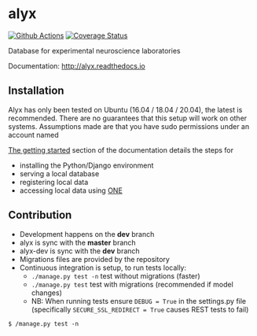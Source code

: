 # alyx

[![Github Actions](https://github.com/cortex-lab/alyx/actions/workflows/main.yml/badge.svg)](https://github.com/cortex-lab/alyx/actions/)
[![Coverage Status](https://coveralls.io/repos/github/cortex-lab/alyx/badge.svg?branch=github_action)](https://coveralls.io/github/cortex-lab/alyx?branch=master)

Database for experimental neuroscience laboratories

Documentation: http://alyx.readthedocs.io


## Installation
Alyx has only been tested on Ubuntu (16.04 / 18.04 / 20.04), the latest is recommended. There are no guarantees that 
this setup will work on other systems. Assumptions made are that you have sudo permissions under an account named

[The getting started](docs/gettingstarted.md) section of the documentation details the steps for 
-   installing the Python/Django environment
-   serving a local database
-   registering local data
-   accessing local data using [ONE]()

## Contribution

* Development happens on the **dev** branch
* alyx is sync with the **master** branch
* alyx-dev is sync with the **dev** branch
* Migrations files are provided by the repository
* Continuous integration is setup, to run tests locally:
    - `./manage.py test -n` test without migrations (faster)
    - `./manage.py test` test with migrations (recommended if model changes)
    - NB: When running tests ensure `DEBUG = True` in the settings.py file (specifically `SECURE_SSL_REDIRECT = True` causes REST tests to fail)

```
$ /manage.py test -n
```
